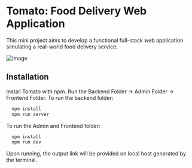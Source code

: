 # Tomato: Food Delivery Web Application

This mini project aims to develop a functional full-stack web application simulating a real-world food delivery service.

![image](https://github.com/isthatejas/FoodDelWeb/assets/110784066/85e79dde-f513-4de1-b7a4-eee8f94ca86d)

## Installation

Install Tomato with npm. Run the Backend Folder -> Admin Folder -> Frontend Folder. To run the backend folder: 
```bash
  npm install
  npm run server
```
To run the Admin and Frontend folder: 
```bash
  npm install
  npm run dev
```
Upon running, the output link will be provided on local host generated by the terminal.
